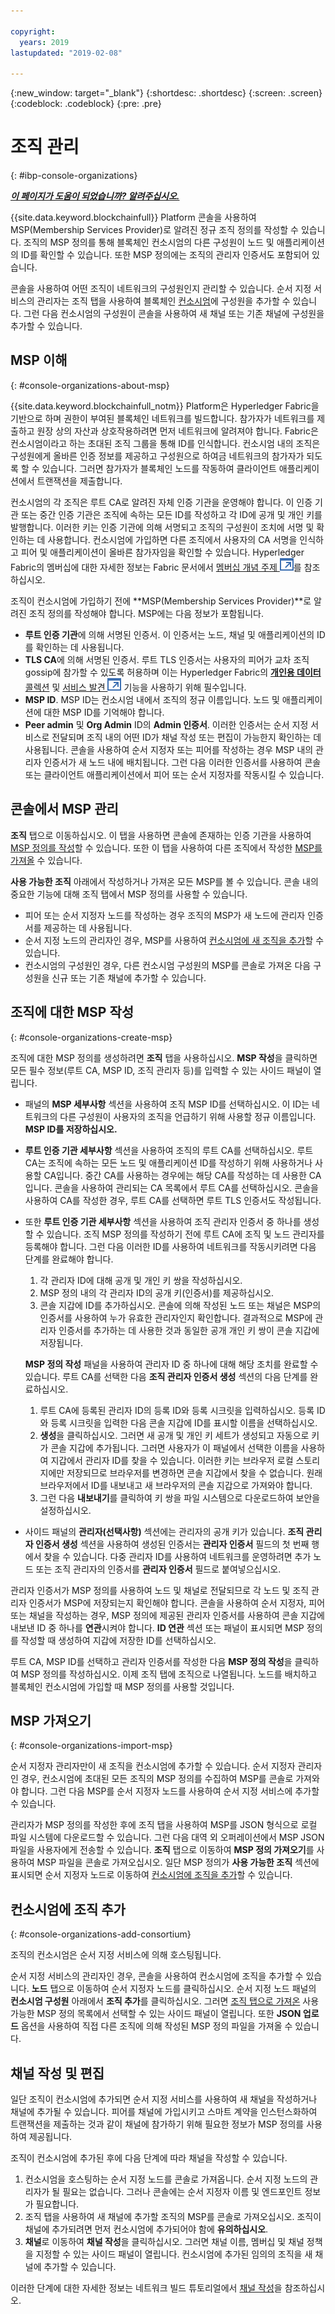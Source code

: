 ```yaml
---

copyright:
  years: 2019
lastupdated: "2019-02-08"

---
```


{:new_window: target="_blank"}
{:shortdesc: .shortdesc}
{:screen: .screen}
{:codeblock: .codeblock}
{:pre: .pre}

# 조직 관리
{: #ibp-console-organizations}

***[이 페이지가 도움이 되었습니까? 알려주십시오.](https://www.surveygizmo.com/s3/4501493/IBM-Blockchain-Documentation)***

{{site.data.keyword.blockchainfull}} Platform 콘솔을 사용하여 MSP(Membership Services Provider)로
알려진 정규 조직 정의를 작성할 수 있습니다. 조직의 MSP 정의를 통해 블록체인 컨소시엄의 다른 구성원이 노드 및 애플리케이션의 ID를
확인할 수 있습니다. 또한 MSP 정의에는 조직의 관리자 인증서도 포함되어 있습니다.

콘솔을 사용하여 어떤 조직이 네트워크의 구성원인지 관리할 수 있습니다. 순서 지정 서비스의
관리자는 조직 탭을 사용하여 블록체인 [컨소시엄](/docs/services/blockchain/glossary.html#glossary-consortium)에
구성원을 추가할 수 있습니다. 그런 다음 컨소시엄의 구성원이 콘솔을 사용하여 새 채널 또는 기존 채널에 구성원을 추가할 수 있습니다.

## MSP 이해
{: #console-organizations-about-msp}

{{site.data.keyword.blockchainfull_notm}} Platform은 Hyperledger Fabric을 기반으로 하며
권한이 부여된 블록체인 네트워크를 빌드합니다. 참가자가 네트워크를 제출하고 원장 상의 자산과 상호작용하려면
먼저 네트워크에 알려져야 합니다. Fabric은 컨소시엄이라고 하는 초대된 조직 그룹을 통해 ID를 인식합니다. 컨소시엄 내의
조직은 구성원에게 올바른 인증 정보를 제공하고 구성원으로 하여금 네트워크의 참가자가 되도록 할 수 있습니다. 그러면
참가자가 블록체인 노드를 작동하여 클라이언트 애플리케이션에서 트랜잭션을 제출합니다.

컨소시엄의 각 조직은 루트 CA로 알려진 자체 인증 기관을 운영해야 합니다. 이 인증 기관 또는 중간 인증 기관은
조직에 속하는 모든 ID를 작성하고 각 ID에 공개 및 개인 키를 발행합니다. 이러한 키는 인증 기관에 의해 서명되고
조직의 구성원이 조치에 서명 및 확인하는 데 사용합니다. 컨소시엄에 가입하면
다른 조직에서 사용자의 CA 서명을 인식하고 피어 및 애플리케이션이 올바른 참가자임을 확인할 수 있습니다. Hyperledger Fabric의
멤버십에 대한 자세한 정보는 Fabric 문서에서 [멤버십 개념 주제 ![외부 링크 아이콘](../images/external_link.svg "외부 링크 아이콘")](https://hyperledger-fabric.readthedocs.io/en/release-1.4/membership/membership.html "멤버십")를
참조하십시오.

조직이 컨소시엄에 가입하기 전에 **MSP(Membership Services Provider)**로
알려진 조직 정의를 작성해야 합니다. MSP에는 다음 정보가 포함됩니다.
- **루트 인증 기관**에 의해 서명된 인증서. 이 인증서는 노드, 채널 및 애플리케이션의 ID를 확인하는 데 사용됩니다.
- **TLS CA**에 의해 서명된 인증서. 루트 TLS 인증서는 사용자의 피어가 교차 조직 gossip에 참가할 수 있도록
허용하며 이는 Hyperledger Fabric의 [**개인용 데이터** 콜렉션](/docs/services/blockchain/howto/ibp-console-smart-contracts.html#ibp-console-smart-contracts-private-data) 및 [서비스 발견 ![외부 링크 아이콘](../images/external_link.svg "외부 링크 아이콘")](https://hyperledger-fabric.readthedocs.io/en/release-1.4/discovery-overview.html "서비스 발견") 기능을 사용하기 위해 필수입니다.
- **MSP ID**. MSP ID는 컨소시엄 내에서 조직의 정규 이름입니다. 노드 및 애플리케이션에 대한 MSP ID를 기억해야 합니다.
- **Peer admin** 및 **Org Admin** ID의 **Admin 인증서**. 이러한 인증서는
순서 지정 서비스로 전달되며 조직 내의 어떤 ID가 채널 작성 또는 편집이 가능한지 확인하는 데 사용됩니다. 콘솔을 사용하여 순서 지정자 또는 피어를 작성하는 경우
MSP 내의 관리자 인증서가 새 노드 내에 배치됩니다. 그런 다음 이러한 인증서를 사용하여 콘솔 또는 클라이언트 애플리케이션에서 피어 또는 순서 지정자를 작동시킬 수 있습니다.

## 콘솔에서 MSP 관리

**조직** 탭으로 이동하십시오. 이 탭을 사용하면 콘솔에 존재하는 인증 기관을 사용하여 [MSP 정의를 작성](/docs/services/blockchain/howto/ibp-console-organizations.html#console-organizations-create-msp)할 수 있습니다. 또한 이 탭을 사용하여 다른 조직에서 작성한 [MSP를 가져올](/docs/services/blockchain/howto/ibp-console-organizations.html#console-organizations-import-msp) 수 있습니다.

**사용 가능한 조직** 아래에서 작성하거나 가져온 모든 MSP를 볼 수 있습니다. 콘솔 내의
중요한 기능에 대해 조직 탭에서 MSP 정의를 사용할 수 있습니다.
- 피어 또는 순서 지정자 노드를 작성하는 경우 조직의 MSP가 새 노드에 관리자 인증서를 제공하는 데 사용됩니다.
- 순서 지정 노드의 관리자인 경우, MSP를 사용하여 [컨소시엄에 새 조직을 추가](/docs/services/blockchain/howto/ibp-console-organizations.html#console-organizations-add-consortium)할 수 있습니다.
- 컨소시엄의 구성원인 경우, 다른 컨소시엄 구성원의 MSP를 콘솔로 가져온 다음 구성원을 신규 또는 기존 채널에 추가할 수 있습니다.

## 조직에 대한 MSP 작성
{: #console-organizations-create-msp}

조직에 대한 MSP 정의를 생성하려면 **조직** 탭을 사용하십시오. **MSP 작성**을
클릭하면 모든 필수 정보(루트 CA, MSP ID, 조직 관리자 등)를 입력할 수 있는 사이드 패널이 열립니다.

- 패널의 **MSP 세부사항** 섹션을 사용하여 조직 MSP ID를 선택하십시오. 이 ID는
네트워크의 다른 구성원이 사용자의 조직을 언급하기 위해 사용할 정규 이름입니다. **MSP ID를 저장하십시오.**

- **루트 인증 기관 세부사항** 섹션을 사용하여 조직의 루트 CA를 선택하십시오. 루트 CA는
조직에 속하는 모든 노드 및 애플리케이션 ID를 작성하기 위해 사용하거나 사용할 CA입니다. 중간 CA를 사용하는 경우에는 해당 CA를 작성하는 데 사용한 CA입니다. 콘솔을 사용하여 관리되는 CA 목록에서
루트 CA를 선택하십시오. 콘솔을 사용하여 CA를 작성한 경우, 루트 CA를 선택하면 루트 TLS 인증서도 작성됩니다.

- 또한 **루트 인증 기관 세부사항** 섹션을 사용하여 조직 관리자 인증서 중 하나를 생성할 수 있습니다. 조직
MSP 정의를 작성하기 전에 루트 CA에 조직 및 노드 관리자를 등록해야 합니다. 그런 다음 이러한 ID를 사용하여 네트워크를 작동시키려면 다음 단계를 완료해야 합니다.

  1. 각 관리자 ID에 대해 공개 및 개인 키 쌍을 작성하십시오.
  2. MSP 정의 내의 각 관리자 ID의 공개 키(인증서)를 제공하십시오.
  3. 콘솔 지갑에 ID를 추가하십시오. 콘솔에 의해 작성된 노드 또는 채널은 MSP의
인증서를 사용하여 누가 유효한 관리자인지 확인합니다. 결과적으로
MSP에 관리자 인증서를 추가하는 데 사용한 것과 동일한 공개 개인 키 쌍이 콘솔 지갑에 저장됩니다.

  **MSP 정의 작성** 패널을 사용하여 관리자 ID 중 하나에 대해 해당 조치를 완료할 수 있습니다. 루트 CA를
선택한 다음 **조직 관리자 인증서 생성** 섹션의 다음 단계를 완료하십시오.
  1. 루트 CA에 등록된 관리자 ID의 등록 ID와 등록 시크릿을 입력하십시오. 등록 ID와 등록 시크릿을 입력한 다음 콘솔 지갑에 ID를 표시할 이름을 선택하십시오.
  2. **생성**을 클릭하십시오. 그러면 새 공개 및 개인 키 세트가 생성되고 자동으로 키가 콘솔 지갑에 추가됩니다. 그러면
사용자가 이 패널에서 선택한 이름을 사용하여 지갑에서 관리자 ID를 찾을 수 있습니다. 이러한 키는 브라우저 로컬 스토리지에만
저장되므로 브라우저를 변경하면 콘솔 지갑에서 찾을 수 없습니다. 원래 브라우저에서 ID를 내보내고 새 브라우저의 콘솔 지갑으로 가져와야 합니다.
  3. 그런 다음 **내보내기**를 클릭하여 키 쌍을 파일 시스템으로 다운로드하여 보안을 설정하십시오.

- 사이드 패널의 **관리자(선택사항)** 섹션에는 관리자의 공개 키가 있습니다. **조직 관리자 인증서 생성** 섹션을
사용하여 생성된 인증서는 **관리자 인증서** 필드의
첫 번째 행에서 찾을 수 있습니다. 다중 관리자 ID를 사용하여 네트워크를
운영하려면 추가 노드 또는 조직 관리자의 인증서를 **관리자 인증서** 필드로 붙여넣으십시오.

관리자 인증서가 MSP 정의를 사용하여 노드 및 채널로 전달되므로 각 노드 및 조직 관리자 인증서가
MSP에 저장되는지 확인해야 합니다. 콘솔을 사용하여 순서 지정자, 피어 또는 채널을 작성하는 경우,
MSP 정의에 제공된 관리자 인증서를 사용하여 콘솔 지갑에 내보낸 ID 중 하나를 **연관**시켜야 합니다. **ID 연관** 섹션 또는
패널이 표시되면 MSP 정의를 작성할 때 생성하여 지갑에 저장한 ID를 선택하십시오.

루트 CA, MSP ID를 선택하고 관리자 인증서를 작성한 다음 **MSP 정의 작성**을 클릭하여 MSP 정의를
작성하십시오. 이제 조직 탭에 조직으로 나열됩니다. 노드를 배치하고 블록체인 컨소시엄에 가입할 때 MSP 정의를 사용할 것입니다.

## MSP 가져오기
{: #console-organizations-import-msp}

순서 지정자 관리자만이 새 조직을 컨소시엄에 추가할 수 있습니다. 순서 지정자 관리자인 경우,
컨소시엄에 초대된 모든 조직의 MSP 정의를 수집하여 MSP를 콘솔로 가져와야 합니다. 그런 다음 MSP를
순서 지정자 노드를 사용하여 순서 지정 서비스에 추가할 수 있습니다.

관리자가 MSP 정의를 작성한 후에 조직 탭을 사용하여
MSP를 JSON 형식으로 로컬 파일 시스템에 다운로드할 수 있습니다. 그런 다음 대역 외 오퍼레이션에서 MSP JSON 파일을 사용자에게 전송할 수 있습니다. **조직** 탭으로
이동하여 **MSP 정의 가져오기**를 사용하여 MSP 파일을 콘솔로 가져오십시오. 일단 MSP 정의가
**사용 가능한 조직** 섹션에 표시되면 순서 지정자 노드로 이동하여
[컨소시엄에 조직을 추가](docs/services/blockchain/howto/ibp-console-organizations.html#console-organizations-add-consortium)할 수 있습니다.


## 컨소시엄에 조직 추가
{: #console-organizations-add-consortium}

조직의 컨소시엄은 순서 지정 서비스에 의해 호스팅됩니다.

순서 지정 서비스의 관리자인 경우, 콘솔을 사용하여 컨소시엄에 조직을 추가할 수 있습니다. **노드** 탭으로 이동하여 순서 지정자 노드를
클릭하십시오. 순서 지정 노드 패널의 **컨소시엄 구성원**
아래에서 **조직 추가**를 클릭하십시오. 그러면
[조직 탭으로 가져온](/docs/services/blockchain/howto/ibp-console-organizations.html#console-organizations-import-msp)
사용 가능한 MSP 정의 목록에서 선택할 수 있는 사이드 패널이 열립니다. 또한 **JSON 업로드** 옵션을
사용하여 직접 다른 조직에 의해 작성된 MSP 정의 파일을 가져올 수 있습니다.

## 채널 작성 및 편집

일단 조직이 컨소시엄에 추가되면 순서 지정 서비스를 사용하여 새 채널을 작성하거나 채널에 추가될 수 있습니다. 피어를
채널에 가입시키고 스마트 계약을 인스턴스화하여 트랜잭션을 제출하는 것과 같이 채널에 참가하기 위해
필요한 정보가 MSP 정의를 사용하여 제공됩니다.

조직이 컨소시엄에 추가된 후에 다음 단계에 따라 채널을 작성할 수 있습니다.

1. 컨소시엄을 호스팅하는 순서 지정 노드를 콘솔로 가져옵니다. 순서 지정 노드의 관리자가 될 필요는 없습니다. 그러나 콘솔에는 순서 지정자 이름 및 엔드포인트 정보가 필요합니다.
2. 조직 탭을 사용하여 새 채널에 추가할 조직의 MSP를 콘솔로 가져오십시오. 조직이 채널에 추가되려면 먼저 컨소시엄에 추가되어야 함에 **유의하십시오**.
3. **채널**로 이동하여 **채널 작성**을 클릭하십시오. 그러면 채널 이름, 멤버십 및 채널 정책을
지정할 수 있는 사이드 패널이 열립니다. 컨소시엄에 추가된 임의의 조직을 새 채널에 추가할 수 있습니다.

이러한 단계에 대한 자세한 정보는 네트워크 빌드 튜토리얼에서 [채널 작성](/docs/services/blockchain/howto/ibp-console-build-network.html#ibp-console-build-network-create-channel1)을 참조하십시오.
